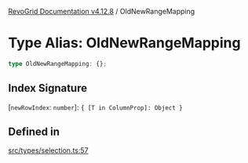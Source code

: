 [RevoGrid Documentation v4.12.8](README.md) / OldNewRangeMapping

# Type Alias: OldNewRangeMapping

```ts
type OldNewRangeMapping: {};
```

## Index Signature

 \[`newRowIndex`: `number`\]: `{ [T in ColumnProp]: Object }`

## Defined in

[src/types/selection.ts:57](https://github.com/revolist/revogrid/blob/c3ca1940d3bbc95c0549378ff25b8d267352be31/src/types/selection.ts#L57)
